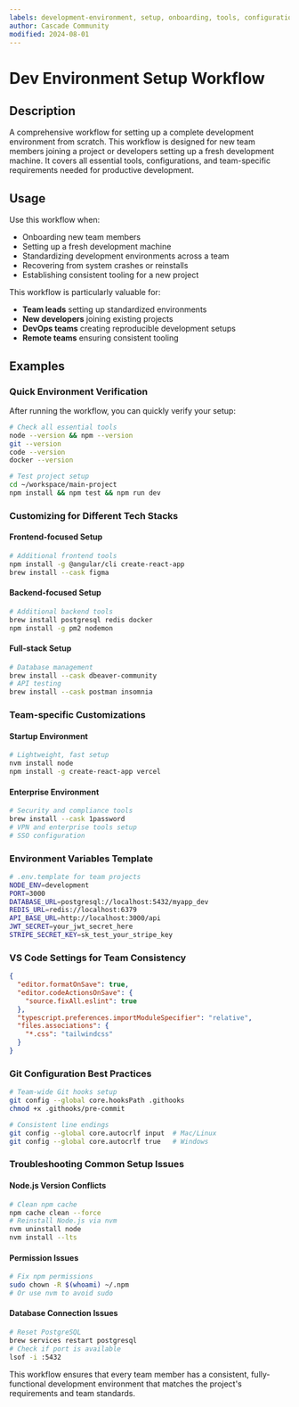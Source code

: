 ```yaml
---
labels: development-environment, setup, onboarding, tools, configuration, git, nodejs, vscode, beginner
author: Cascade Community
modified: 2024-08-01
---
```


# Dev Environment Setup Workflow

## Description

A comprehensive workflow for setting up a complete development environment from scratch. This workflow is designed for new team members joining a project or developers setting up a fresh development machine. It covers all essential tools, configurations, and team-specific requirements needed for productive development.

## Usage

Use this workflow when:
- Onboarding new team members
- Setting up a fresh development machine
- Standardizing development environments across a team
- Recovering from system crashes or reinstalls
- Establishing consistent tooling for a new project

This workflow is particularly valuable for:
- **Team leads** setting up standardized environments
- **New developers** joining existing projects
- **DevOps teams** creating reproducible development setups
- **Remote teams** ensuring consistent tooling

## Examples

### Quick Environment Verification
After running the workflow, you can quickly verify your setup:

```bash
# Check all essential tools
node --version && npm --version
git --version
code --version
docker --version

# Test project setup
cd ~/workspace/main-project
npm install && npm test && npm run dev
```

### Customizing for Different Tech Stacks

#### Frontend-focused Setup
```bash
# Additional frontend tools
npm install -g @angular/cli create-react-app
brew install --cask figma
```

#### Backend-focused Setup
```bash
# Additional backend tools
brew install postgresql redis docker
npm install -g pm2 nodemon
```

#### Full-stack Setup
```bash
# Database management
brew install --cask dbeaver-community
# API testing
brew install --cask postman insomnia
```

### Team-specific Customizations

#### Startup Environment
```bash
# Lightweight, fast setup
nvm install node
npm install -g create-react-app vercel
```

#### Enterprise Environment
```bash
# Security and compliance tools
brew install --cask 1password
# VPN and enterprise tools setup
# SSO configuration
```

### Environment Variables Template
```bash
# .env.template for team projects
NODE_ENV=development
PORT=3000
DATABASE_URL=postgresql://localhost:5432/myapp_dev
REDIS_URL=redis://localhost:6379
API_BASE_URL=http://localhost:3000/api
JWT_SECRET=your_jwt_secret_here
STRIPE_SECRET_KEY=sk_test_your_stripe_key
```

### VS Code Settings for Team Consistency
```json
{
  "editor.formatOnSave": true,
  "editor.codeActionsOnSave": {
    "source.fixAll.eslint": true
  },
  "typescript.preferences.importModuleSpecifier": "relative",
  "files.associations": {
    "*.css": "tailwindcss"
  }
}
```

### Git Configuration Best Practices
```bash
# Team-wide Git hooks setup
git config --global core.hooksPath .githooks
chmod +x .githooks/pre-commit

# Consistent line endings
git config --global core.autocrlf input  # Mac/Linux
git config --global core.autocrlf true   # Windows
```

### Troubleshooting Common Setup Issues

#### Node.js Version Conflicts
```bash
# Clean npm cache
npm cache clean --force
# Reinstall Node.js via nvm
nvm uninstall node
nvm install --lts
```

#### Permission Issues
```bash
# Fix npm permissions
sudo chown -R $(whoami) ~/.npm
# Or use nvm to avoid sudo
```

#### Database Connection Issues
```bash
# Reset PostgreSQL
brew services restart postgresql
# Check if port is available
lsof -i :5432
```

This workflow ensures that every team member has a consistent, fully-functional development environment that matches the project's requirements and team standards.
